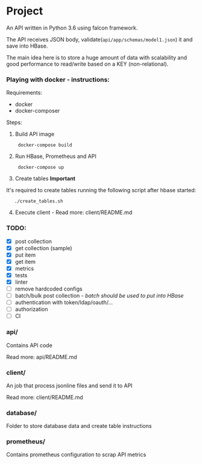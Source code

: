 # Project

An API written in Python 3.6 using falcon framework.

The API receives JSON body, validate(`api/app/schemas/model1.json`) it 
and save into HBase.

The main idea here is to store a huge amount of data
with scalability and good performance to read/write
based on a KEY (non-relational).

### Playing with docker - instructions:

Requirements:
- docker
- docker-composer

Steps:

1. Build API image


        docker-compose build


2. Run HBase, Prometheus and API


        docker-compose up


3. Create tables **Important**

It's required to create tables running the following script after hbase started:

       ./create_tables.sh


4. Execute client - Read more: client/README.md

### TODO:
- [x] post collection
- [x] get collection (sample)
- [x] put item
- [x] get item
- [x] metrics
- [x] tests
- [x] linter
- [ ] remove hardcoded configs
- [ ] batch/bulk post collection - *batch should be used to put into HBase*
- [ ] authentication with token/ldap/oauth/...
- [ ] authorization
- [ ] CI
  
### api/

Contains API code

Read more: api/README.md

### client/

An job that process jsonline files and send it to API

Read more: client/README.md

### database/

Folder to store database data and create table instructions

### prometheus/

Contains prometheus configuration to scrap API metrics
